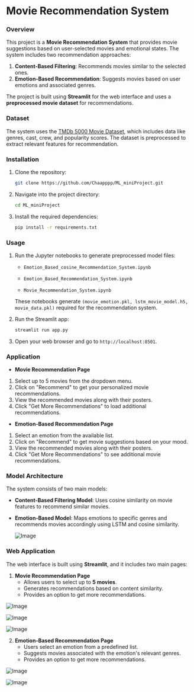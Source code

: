 ﻿# **Movie Recommendation System**

### Overview
This project is a **Movie Recommendation System** that provides movie suggestions based on user-selected movies and emotional states. The system includes two recommendation approaches:
1. **Content-Based Filtering**: Recommends movies similar to the selected ones.
2. **Emotion-Based Recommendation**: Suggests movies based on user emotions and associated genres.

The project is built using **Streamlit** for the web interface and uses a **preprocessed movie dataset** for recommendations.

### Dataset
The system uses the [TMDb 5000 Movie Dataset](https://www.kaggle.com/datasets/tmdb/tmdb-movie-metadata?select=tmdb_5000_movies.csv), which includes data like genres, cast, crew, and popularity scores. The dataset is preprocessed to extract relevant features for recommendation.

### Installation

1. Clone the repository:
    ```bash
    git clone https://github.com/Chaapppp/ML_miniProject.git
    ```

2. Navigate into the project directory:
    ```bash
    cd ML_miniProject
    ```
3. Install the required dependencies:
    ```bash
    pip install -r requirements.txt
    ```
### Usage

1. Run the Jupyter notebooks to generate preprocessed model files:

   - `Emotion_Based_cosine_Recommendation_System.ipynb`
  
   - `Emotion_Based_Recommendation_System.ipynb`
   
   - `Movie_Recommendation_System.ipynb`
   
   These notebooks generate `(movie_emotion.pkl, lstm_movie_model.h5, movie_data.pkl)` required for the recommendation system. 

2. Run the Streamlit app:
    ```bash
    streamlit run app.py
    ```

3. Open your web browser and go to `http://localhost:8501`.

### Application

- **Movie Recommendation Page**

1. Select up to 5 movies from the dropdown menu.
2. Click on "Recommend" to get your personalized movie recommendations.
3. View the recommended movies along with their posters.
4. Click "Get More Recommendations" to load additional recommendations.

- **Emotion-Based Recommendation Page**

1. Select an emotion from the available list.
2. Click on "Recommend" to get movie suggestions based on your mood.
3. View the recommended movies along with their posters.
4. Click "Get More Recommendations" to see additional movie recommendations.

### Model Architecture
The system consists of two main models:
- **Content-Based Filtering Model**: Uses cosine similarity on movie features to recommend similar movies.
- **Emotion-Based Model**: Maps emotions to specific genres and recommends movies accordingly using LSTM and cosine similarity.

    ![Image](https://github.com/Chaapppp/ML_miniProject/blob/main/web%20sample/Screenshot%202025-03-09%20213352.png)


### Web Application
The web interface is built using **Streamlit**, and it includes two main pages:
1. **Movie Recommendation Page**
    - Allows users to select up to **5 movies**.
    - Generates recommendations based on content similarity.
    - Provides an option to get more recommendations.

![Image](https://github.com/Chaapppp/ML_miniProject/blob/main/web%20sample/Screenshot%202025-03-09%20182506.png)

![Image](https://github.com/Chaapppp/ML_miniProject/blob/main/web%20sample/Screenshot%202025-03-09%20192147.png)

![Image](https://github.com/Chaapppp/ML_miniProject/blob/main/web%20sample/Screenshot%202025-03-09%20192216.png)

2. **Emotion-Based Recommendation Page**
    - Users select an emotion from a predefined list.
    - Suggests movies associated with the emotion's relevant genres.
    - Provides an option to get more recommendations.
   
![Image](https://github.com/Chaapppp/ML_miniProject/blob/main/web%20sample/Screenshot%202025-03-09%20182524.png)

![Image](https://github.com/Chaapppp/ML_miniProject/blob/main/web%20sample/Screenshot%202025-03-09%20192247.png)
